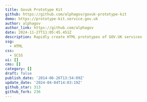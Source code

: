 ```yaml
---
title: Govuk Prototype Kit
github: https://github.com/alphagov/govuk-prototype-kit
demo: https://prototype-kit.service.gov.uk
author: alphagov
author_link: https://github.com/alphagov
date: 2024-11-27T11:05:45.451Z
description: Rapidly create HTML prototypes of GOV.UK services
ssg:
  - HTML
css:
  - SCSS
ui: []
cms: []
category: []
draft: false
publish_date: '2014-06-26T13:54:09Z'
update_date: '2024-04-04T14:03:19Z'
github_star: 313
github_fork: 236
---
```

